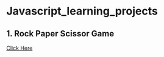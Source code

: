 # Javascript_learning_projects

## 1. Rock Paper Scissor Game

<a href="https://hritvik-soni.github.io/js_learning_projects/Rock-Paper-Scissor-Game/index.html">Click Here</a>
